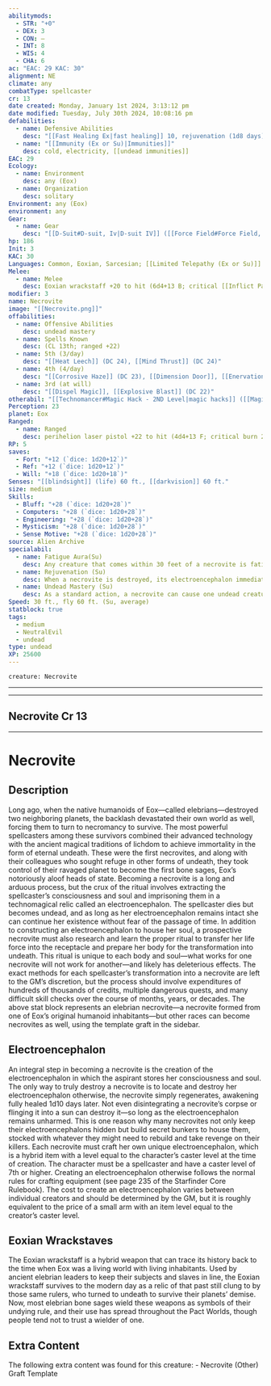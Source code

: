 ```yaml
---
abilitymods:
  - STR: "+0"
  - DEX: 3
  - CON: —
  - INT: 8
  - WIS: 4
  - CHA: 6
ac: "EAC: 29 KAC: 30"
alignment: NE
climate: any
combatType: spellcaster
cr: 13
date created: Monday, January 1st 2024, 3:13:12 pm
date modified: Tuesday, July 30th 2024, 10:08:16 pm
defabilities:
  - name: Defensive Abilities
    desc: "[[Fast Healing Ex|fast healing]] 10, rejuvenation (1d8 days)"
  - name: "[[Immunity (Ex or Su)|Immunities]]"
    desc: cold, electricity, [[undead immunities]]
EAC: 29
Ecology:
  - name: Environment
    desc: any (Eox)
  - name: Organization
    desc: solitary
Environment: any (Eox)
environment: any
Gear:
  - name: Gear
    desc: "[[D-Suit#D-suit, Iv|D-suit IV]] ([[Force Field#Force Field, Gray|gray force field]] [20 hp] temporary"
hp: 186
Init: 3
KAC: 30
Languages: Common, Eoxian, Sarcesian; [[Limited Telepathy (Ex or Su)]] 30 ft.
Melee:
  - name: Melee
    desc: Eoxian wrackstaff +20 to hit (6d4+13 B; critical [[Inflict Pain]] [DC 21])
modifier: 3
name: Necrovite
image: "[[Necrovite.png]]"
offabilities:
  - name: Offensive Abilities
    desc: undead mastery
  - name: Spells Known
    desc: (CL 13th; ranged +22)
  - name: 5th (3/day)
    desc: "[[Heat Leech]] (DC 24), [[Mind Thrust]] (DC 24)"
  - name: 4th (4/day)
    desc: "[[Corrosive Haze]] (DC 23), [[Dimension Door]], [[Enervationy]], [[Hold Monster]] (DC 23)"
  - name: 3rd (at will)
    desc: "[[Dispel Magic]], [[Explosive Blast]] (DC 22)"
otherabil: "[[Technomancer#Magic Hack - 2ND Level|magic hacks]] ([[Magic Hacks#Flash Teleport (SP)|flash teleport]], [[Magic Hacks#Tech Countermeasures (SU)|tech countermeasures]]), [[Unliving Ex|unliving]]"
Perception: 23
planet: Eox
Ranged:
  - name: Ranged
    desc: perihelion laser pistol +22 to hit (4d4+13 F; critical burn 2d4)
RP: 5
saves:
  - Fort: "+12 (`dice: 1d20+12`)"
  - Ref: "+12 (`dice: 1d20+12`)"
  - Will: "+18 (`dice: 1d20+18`)"
Senses: "[[blindsight]] (life) 60 ft., [[darkvision]] 60 ft."
size: medium
Skills:
  - Bluff: "+28 (`dice: 1d20+28`)"
  - Computers: "+28 (`dice: 1d20+28`)"
  - Engineering: "+28 (`dice: 1d20+28`)"
  - Mysticism: "+28 (`dice: 1d20+28`)"
  - Sense Motive: "+28 (`dice: 1d20+28`)"
source: Alien Archive
specialabil:
  - name: Fatigue Aura(Su)
    desc: Any creature that comes within 30 feet of a necrovite is fatigued unless it succeeds at a DC 21 fortitude saving throw. A creature that is already fatigued suffers no additional effect. A creature that successfully saves cannot be affected again by the same necrovite’s aura for 24 hours.
  - name: Rejuvenation (Su)
    desc: When a necrovite is destroyed, its electroencephalon immediately begins to rebuild the creature’s body nearby and download the necrovite’s consciousness into it. After 1d8 days, the necrovite wakens fully healed (albeit without any gear it left behind on its old body).
  - name: Undead Mastery (Su)
    desc: As a standard action, a necrovite can cause one undead creature within 50 feet to fall under its control as per control undead (Will DC 21 negates). This control is permanent for unintelligent undead; an undead creature with an Intelligence score can attempt an additional saving throw each day to break free. A creature that successfully saves cannot be affected again by the necrovite’s undead mastery for 24 hours. A necrovite can control a group of undead whose total CR is no greater than twice its CR (26 for the typical necrovite).
Speed: 30 ft., fly 60 ft. (Su, average)
statblock: true
tags:
  - medium
  - NeutralEvil
  - undead
type: undead
XP: 25600
---
```


```statblock
creature: Necrovite
```

---
---

## Necrovite Cr 13

---

# Necrovite

## Description

Long ago, when the native humanoids of Eox—called elebrians—destroyed two neighboring planets, the backlash devastated their own world as well, forcing them to turn to necromancy to survive. The most powerful spellcasters among these survivors combined their advanced technology with the ancient magical traditions of lichdom to achieve immortality in the form of eternal undeath. These were the first necrovites, and along with their colleagues who sought refuge in other forms of undeath, they took control of their ravaged planet to become the first bone sages, Eox’s notoriously aloof heads of state.
Becoming a necrovite is a long and arduous process, but the crux of the ritual involves extracting the spellcaster’s consciousness and soul and imprisoning them in a technomagical relic called an electroencephalon. The spellcaster dies but becomes undead, and as long as her electroencephalon remains intact she can continue her existence without fear of the passage of time.
In addition to constructing an electroencephalon to house her soul, a prospective necrovite must also research and learn the proper ritual to transfer her life force into the receptacle and prepare her body for the transformation into undeath. This ritual is unique to each body and soul—what works for one necrovite will not work for another—and likely has deleterious effects. The exact methods for each spellcaster’s transformation into a necrovite are left to the GM’s discretion, but the process should involve expenditures of hundreds of thousands of credits, multiple dangerous quests, and many difficult skill checks over the course of months, years, or decades.
The above stat block represents an elebrian necrovite—a necrovite formed from one of Eox’s original humanoid inhabitants—but other races can become necrovites as well, using the template graft in the sidebar.

## Electroencephalon

An integral step in becoming a necrovite is the creation of the electroencephalon in which the aspirant stores her consciousness and soul. The only way to truly destroy a necrovite is to locate and destroy her electroencephalon
otherwise, the necrovite simply regenerates, awakening fully healed 1d10 days later. Not even disintegrating a necrovite’s corpse or flinging it into a sun can destroy it—so long as the electroencephalon remains unharmed. This is one reason why many necrovites not only keep their electroencephalons hidden but build secret bunkers to house them, stocked with whatever they might need to rebuild and take revenge on their killers.
Each necrovite must craft her own unique electroencephalon, which is a hybrid item with a level equal to the character’s caster level at the time of creation. The character must be a spellcaster and have a caster level of 7th or higher. Creating an electroencephalon otherwise follows the normal rules for crafting equipment (see page 235 of the Starfinder Core Rulebook). The cost to create an electroencephalon varies between individual creators and should be determined by the GM, but it is roughly equivalent to the price of a small arm with an item level equal to the creator’s caster level.

## Eoxian Wrackstaves

The Eoxian wrackstaff is a hybrid weapon that can trace its history back to the time when Eox was a living world with living inhabitants. Used by ancient elebrian leaders to keep their subjects and slaves in line, the Eoxian wrackstaff survives to the modern day as a relic of that past still clung to by those same rulers, who turned to undeath to survive their planets’ demise. Now, most elebrian bone sages wield these weapons as symbols of their undying rule, and their use has spread throughout the Pact Worlds, though people tend not to trust a wielder of one.

## Extra Content

The following extra content was found for this creature: 
\- Necrovite (Other) Graft Template
